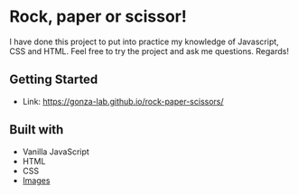 # Rock, paper or scissor!
I have done this project to put into practice my knowledge of Javascript, CSS and HTML. Feel free to try the project and ask me questions. Regards!

## Getting Started
- Link: https://gonza-lab.github.io/rock-paper-scissors/

## Built with
- Vanilla JavaScript
- HTML
- CSS
- [Images](https://www.pngegg.com/es/png-ddgai)
